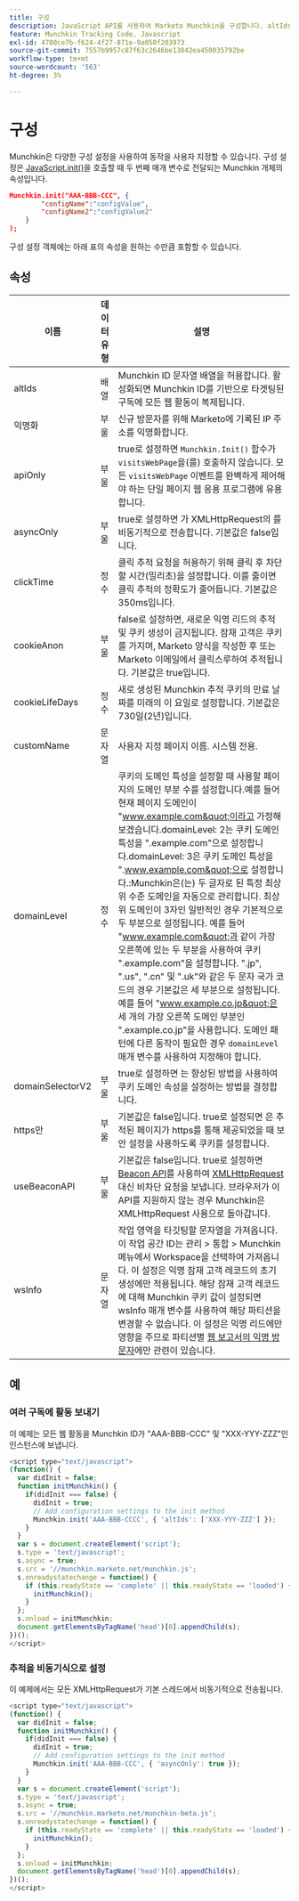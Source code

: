 ```yaml
---
title: 구성
description: JavaScript API를 사용하여 Marketo Munchkin을 구성합니다. altIds, anonymizeIP, asyncOnly, 쿠키 수명, domainLevel, 비콘 API와 같은 Munchkin.init 설정에 대해 알아봅니다.
feature: Munchkin Tracking Code, Javascript
exl-id: 4700ce7b-f624-4f27-871e-9a050f203973
source-git-commit: 7557b9957c87f63c2646be13842ea450035792be
workflow-type: tm+mt
source-wordcount: '563'
ht-degree: 3%

---
```


# 구성

Munchkin은 다양한 구성 설정을 사용하여 동작을 사용자 지정할 수 있습니다. 구성 설정은 [JavaScript.init()](api-reference.md#munchkin_init)을 호출할 때 두 번째 매개 변수로 전달되는 Munchkin 개체의 속성입니다.

```json
Munchkin.init("AAA-BBB-CCC", {
        "configName":"configValue",
        "configName2":"configValue2"
    }
);
```

구성 설정 객체에는 아래 표의 속성을 원하는 수만큼 포함할 수 있습니다.

## 속성

| 이름 | 데이터 유형 | 설명 |
|---|---|---|
| altIds | 배열 | Munchkin ID 문자열 배열을 허용합니다. 활성화되면 Munchkin ID를 기반으로 타겟팅된 구독에 모든 웹 활동이 복제됩니다. |
| 익명화 | 부울 | 신규 방문자를 위해 Marketo에 기록된 IP 주소를 익명화합니다. |
| apiOnly | 부울 | true로 설정하면 `Munchkin.Init()` 함수가 `visitsWebPage`을(를) 호출하지 않습니다. 모든 `visitsWebPage` 이벤트를 완벽하게 제어해야 하는 단일 페이지 웹 응용 프로그램에 유용합니다. |
| asyncOnly | 부울 | true로 설정하면 가 XMLHttpRequest의 를 비동기적으로 전송합니다. 기본값은 false입니다. |
| clickTime | 정수 | 클릭 추적 요청을 허용하기 위해 클릭 후 차단할 시간(밀리초)을 설정합니다. 이를 줄이면 클릭 추적의 정확도가 줄어듭니다. 기본값은 350ms입니다. |
| cookieAnon | 부울 | false로 설정하면, 새로운 익명 리드의 추적 및 쿠키 생성이 금지됩니다. 잠재 고객은 쿠키를 가지며, Marketo 양식을 작성한 후 또는 Marketo 이메일에서 클릭스루하여 추적됩니다. 기본값은 true입니다. |
| cookieLifeDays | 정수 | 새로 생성된 Munchkin 추적 쿠키의 만료 날짜를 미래의 이 요일로 설정합니다. 기본값은 730일(2년)입니다. |
| customName | 문자열 | 사용자 지정 페이지 이름. 시스템 전용. |
| <a name="domainlevel"></a>domainLevel | 정수 | 쿠키의 도메인 특성을 설정할 때 사용할 페이지의 도메인 부분 수를 설정합니다.예를 들어 현재 페이지 도메인이 &quot;www.example.com&quot;이라고 가정해 보겠습니다.domainLevel: 2는 쿠키 도메인 특성을 &quot;.example.com&quot;으로 설정합니다.domainLevel: 3은 쿠키 도메인 특성을 &quot;.www.example.com&quot;으로 설정합니다.:Munchkin은(는) 두 글자로 된 특정 최상위 수준 도메인을 자동으로 관리합니다. 최상위 도메인이 3자인 일반적인 경우 기본적으로 두 부분으로 설정됩니다. 예를 들어 &quot;www.example.com&quot;과 같이 가장 오른쪽에 있는 두 부분을 사용하여 쿠키 &quot;.example.com&quot;을 설정합니다. &quot;.jp&quot;, &quot;.us&quot;, &quot;.cn&quot; 및 &quot;.uk&quot;와 같은 두 문자 국가 코드의 경우 기본값은 세 부분으로 설정됩니다. 예를 들어 &quot;www.example.co.jp&quot;은 세 개의 가장 오른쪽 도메인 부분인 &quot;.example.co.jp&quot;을 사용합니다. 도메인 패턴에 다른 동작이 필요한 경우 `domainLevel` 매개 변수를 사용하여 지정해야 합니다. |
| domainSelectorV2 | 부울 | true로 설정하면 는 향상된 방법을 사용하여 쿠키 도메인 속성을 설정하는 방법을 결정합니다. |
| https만 | 부울 | 기본값은 false입니다. true로 설정되면 은 추적된 페이지가 https를 통해 제공되었을 때 보안 설정을 사용하도록 쿠키를 설정합니다. |
| useBeaconAPI | 부울 | 기본값은 false입니다. true로 설정하면 [Beacon API](https://developer.mozilla.org/en-US/docs/Web/API/Beacon_API)를 사용하여 [XMLHttpRequest](https://developer.mozilla.org/ko_KR/docs/Web/API/XMLHttpRequest) 대신 비차단 요청을 보냅니다. 브라우저가 이 API를 지원하지 않는 경우 Munchkin은 XMLHttpRequest 사용으로 돌아갑니다. |
| wsInfo | 문자열 | 작업 영역을 타깃팅할 문자열을 가져옵니다. 이 작업 공간 ID는 관리 > 통합 > Munchkin 메뉴에서 Workspace을 선택하여 가져옵니다. 이 설정은 익명 잠재 고객 레코드의 초기 생성에만 적용됩니다. 해당 잠재 고객 레코드에 대해 Munchkin 쿠키 값이 설정되면 wsInfo 매개 변수를 사용하여 해당 파티션을 변경할 수 없습니다. 이 설정은 익명 리드에만 영향을 주므로 파티션별 [웹 보고서의 익명 방문자](https://experienceleague.adobe.com/en/docs/marketo/using/product-docs/reporting/basic-reporting/report-activity/display-people-or-anonymous-visitors-in-web-reports)에만 관련이 있습니다. |

## 예

### 여러 구독에 활동 보내기

이 예제는 모든 웹 활동을 Munchkin ID가 &quot;AAA-BBB-CCC&quot; 및 &quot;XXX-YYY-ZZZ&quot;인 인스턴스에 보냅니다.

```javascript
<script type="text/javascript">
(function() {
  var didInit = false;
  function initMunchkin() {
    if(didInit === false) {
      didInit = true;
      // Add configuration settings to the init method
      Munchkin.init('AAA-BBB-CCCC', { 'altIds': ['XXX-YYY-ZZZ'] });
    }
  }
  var s = document.createElement('script');
  s.type = 'text/javascript';
  s.async = true;
  s.src = '//munchkin.marketo.net/munchkin.js';
  s.onreadystatechange = function() {
    if (this.readyState == 'complete' || this.readyState == 'loaded') {
      initMunchkin();
    }
  };
  s.onload = initMunchkin;
  document.getElementsByTagName('head')[0].appendChild(s);
})();
</script>
```

### 추적을 비동기식으로 설정

이 예제에서는 모든 XMLHttpRequest가 기본 스레드에서 비동기적으로 전송됩니다.

```javascript
<script type="text/javascript">
(function() {
  var didInit = false;
  function initMunchkin() {
    if(didInit === false) {
      didInit = true;
      // Add configuration settings to the init method
      Munchkin.init('AAA-BBB-CCC', { 'asyncOnly': true });
    }
  }
  var s = document.createElement('script');
  s.type = 'text/javascript';
  s.async = true;
  s.src = '//munchkin.marketo.net/munchkin-beta.js';
  s.onreadystatechange = function() {
    if (this.readyState == 'complete' || this.readyState == 'loaded') {
      initMunchkin();
    }
  };
  s.onload = initMunchkin;
  document.getElementsByTagName('head')[0].appendChild(s);
})();
</script>
```
